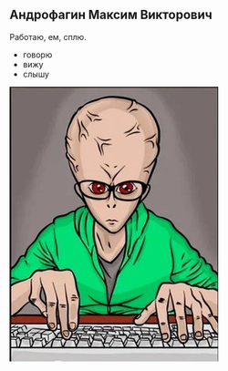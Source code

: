 ## Андрофагин Максим Викторович

Работаю, ем, сплю.

* говорю
* вижу
* слышу

!["Foto"](https://github.com/Komakc/resume/blob/master/img/foto.jpeg "Foto")
